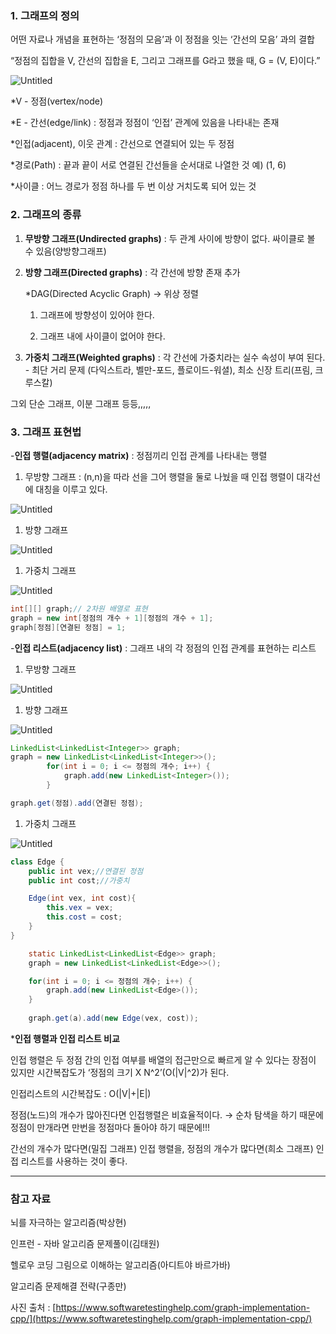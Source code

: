 ### 1. 그래프의 정의

 어떤 자료나 개념을 표현하는 ‘정점의 모음’과 이 정점을 잇는 ‘간선의 모음’ 과의 결합

“정점의 집합을 V, 간선의 집합을 E, 그리고 그래프를 G라고 했을 때, G = (V, E)이다.”

![Untitled](https://github.com/GoForITStudy/CS_study/blob/main/DataStructure/image/graph.jpg)


*V - 정점(vertex/node)

*E - 간선(edge/link) : 정점과 정점이 ‘인접’ 관계에 있음을 나타내는 존재 

*인접(adjacent), 이웃 관계 : 간선으로 연결되어 있는 두 정점

*경로(Path) : 끝과 끝이 서로 연결된 간선들을 순서대로 나열한 것 예) (1, 6)

*사이클 : 어느 경로가 정점 하나를 두 번 이상 거치도록 되어 있는 것 

### 2. 그래프의 종류



1. **무방향 그래프(Undirected graphs)** : 두 관계 사이에 방향이 없다. 싸이클로 볼 수 있음(양방향그래프)
2. **방향 그래프(Directed graphs)** : 각 간선에 방향 존재 추가
    
    *DAG(Directed Acyclic Graph)  → 위상 정렬
    
    1) 그래프에 방향성이 있어야 한다.
    
    2) 그래프 내에 사이클이 없어야 한다. 
    
3. **가중치 그래프(Weighted graphs)** : 각 간선에 가중치라는 실수 속성이 부여 된다. -  최단 거리 문제 (다익스트라, 벨만-포드, 플로이드-워셜), 최소 신장 트리(프림, 크루스칼)

그외 단순 그래프, 이분 그래프 등등,,,,,

### 3. 그래프 표현법

-**인접 행렬(adjacency matrix)** : 정점끼리 인접 관계를 나타내는 행렬

1. 무방향 그래프 : (n,n)을 따라 선을 그어 행렬을 둘로 나눴을 때 인접 행렬이 대각선에 대칭을 이루고 있다.

![Untitled](https://github.com/GoForITStudy/CS_study/blob/main/DataStructure/image/graph2.jpg)

1. 방향 그래프  

![Untitled](https://github.com/GoForITStudy/CS_study/blob/main/DataStructure/image/graph3.jpg)

1. 가중치 그래프 

![Untitled](https://github.com/GoForITStudy/CS_study/blob/main/DataStructure/image/graph4.jpg)

```java
int[][] graph;// 2차원 배열로 표현
graph = new int[정점의 개수 + 1][정점의 개수 + 1];
graph[정점][연결된 정점] = 1;
```

-**인접 리스트(adjacency list)** : 그래프 내의 각 정점의 인접 관계를 표현하는 리스트

1. 무방향 그래프

![Untitled](https://github.com/GoForITStudy/CS_study/blob/main/DataStructure/image/graph5.jpg)

1. 방향 그래프  

![Untitled](https://github.com/GoForITStudy/CS_study/blob/main/DataStructure/image/graph6.jpg)

```java
LinkedList<LinkedList<Integer>> graph;
graph = new LinkedList<LinkedList<Integer>>();
		for(int i = 0; i <= 정점의 개수; i++) {
			graph.add(new LinkedList<Integer>());
		}

graph.get(정점).add(연결된 정점);
```

1. 가중치 그래프 

![Untitled](https://github.com/GoForITStudy/CS_study/blob/main/DataStructure/image/graph7.jpg)

```java
class Edge {
	public int vex;//연결된 정점
	public int cost;//가중치

	Edge(int vex, int cost){
		this.vex = vex;
		this.cost = cost;
	}
}

	static LinkedList<LinkedList<Edge>> graph;
	graph = new LinkedList<LinkedList<Edge>>();

	for(int i = 0; i <= 정점의 개수; i++) {
		graph.add(new LinkedList<Edge>());
	}
	
	graph.get(a).add(new Edge(vex, cost));
```

***인접 행렬과 인접 리스트 비교**

인접 행렬은 두 정점 간의 인접 여부를 배열의 접근만으로 빠르게 알 수 있다는 장점이 있지만 시간복잡도가 ‘정점의 크기 X N^2’(O(|V|^2)가 된다.

인접리스트의 시간복잡도 : O(|V|+|E|)

정점(노드)의 개수가 많아진다면 인접행렬은 비효율적이다.  → 순차 탐색을 하기 때문에 정점이 만개라면 만번을 정점마다 돌아야 하기 때문에!!! 

간선의 개수가 많다면(밀집 그래프) 인접 행렬을, 정점의 개수가 많다면(희소 그래프) 인접 리스트를 사용하는 것이 좋다. 

---

### 참고 자료

뇌를 자극하는 알고리즘(박상현) 

인프런 - 자바 알고리즘 문제풀이(김태원)

헬로우 코딩 그림으로 이해하는 알고리즘(아디트야 바르가바)

알고리즘 문제해결 전략(구종만)

사진 출처 : [https://www.softwaretestinghelp.com/graph-implementation-cpp/](https://www.softwaretestinghelp.com/graph-implementation-cpp/)

